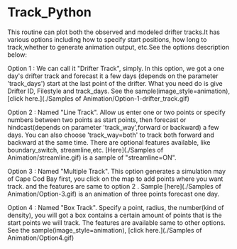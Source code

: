 # Track_Python

This routine can plot both the observed and modeled drifter tracks.It has various options including how to specify start positions, how long to track,whether to generate animation output, etc.See the options description below:

Option 1 : We can call it "Drifter Track", simply. In this option, we got a one day's drifter track and forecast it a few days (depends on the parameter 'track_days') start at the last point of the drifter. What you need do is give Drifter ID, Filestyle and track_days. See the sample(image_style=animation), [click here.](./Samples of Animation/Option-1-drifter_track.gif) 

Option 2 : Named "Line Track". Allow us enter one or two points or specify numbers between two points as start points, then forecast or hindcast(depends on parameter 'track_way',forward or backward) a few days. You can also choose 'track_way=both' to track both forward and backward at the same time. There are optional features available, like boundary_switch, streamline,etc. [Here](./Samples of Animation/streamline.gif) is a sample of "streamline=ON".

Option 3 : Named "Multiple Track".  This option generates a simulation may of Cape Cod Bay first, you click on the map to add points where you want track. and the features are same to option 2 . Sample [here](./Samples of Animation/Option-3.gif) is an animation of three points forecast one day.

Option 4 : Named "Box Track". Specify a point, radius, the number(kind of density), you will got a box contains a certain amount of points that is the start points we will track. The features are available same to other options. See the sample(image_style=animation), [click here.](./Samples of Animation/Option4.gif)
